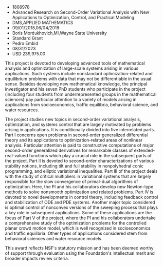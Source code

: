 
* 1808978
* Advanced Research on Second-Order Variational Analysis with New Applications to Optimization, Control, and Practical Modeling
* DMS,APPLIED MATHEMATICS
* 09/01/2018,06/04/2018
* Boris Mordukhovich,MI,Wayne State University
* Standard Grant
* Pedro Embid
* 08/31/2023
* USD 239,975.00

This project is devoted to developing advanced tools of mathematical analysis
and optimization of large-scale systems arising in various applications. Such
systems include nonstandard optimization-related and equilibrium problems with
data that may not be differentiable in the usual sense. Besides developing new
mathematical knowledge, the principal investigator and his seven PhD students
who participate in the project (including four students from underrepresented
groups in the mathematical sciences) pay particular attention to a variety of
models arising in applications from socioeconomics, traffic equilibria,
behavioral science, and water resources.

The project studies new topics in second-order variational analysis,
optimization, and systems control that are largely motivated by problems arising
in applications. It is conditionally divided into five interrelated parts. Part
I concerns open problems in second-order generalized differential theory and its
applications to optimization-related areas of nonlinear analysis. Particular
attention is paid to constructive computations of major second-order generalized
derivatives for remarkable classes of extended-real-valued functions which play
a crucial role in the subsequent parts of the project. Part II is devoted to
second-order characterizations of various stability notions, including tilt and
full stability in nonpolyhedral conic programming, and elliptic variational
inequalities. Part III of the project deals with the study of critical
multipliers in variational systems that are largely responsible for the slow
convergence of primal-dual algorithms of optimization. Here, the PI and his
collaborators develop new Newton-type methods to solve nonsmooth optimization
and related problems. Part IV is devoted to novel developments in control
theory, including feedback control and stabilization of ODE and PDE systems.
Another major topic considered is optimal control of nonconvex versions of the
sweeping process that plays a key role in subsequent applications. Some of these
applications are the focus of Part V of the project, where the PI and his
collaborators undertake a comprehensive study of the optimization problems for
the controlled planar crowd motion model, which is well recognized in
socioeconomics and traffic equilibria. Other types of applications considered
stem from behavioral sciences and water resource models.

This award reflects NSF's statutory mission and has been deemed worthy of
support through evaluation using the Foundation's intellectual merit and broader
impacts review criteria.
